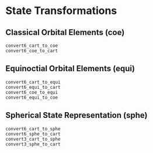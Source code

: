 # State Transformations

## Classical Orbital Elements (coe)

```@docs 
convert6_cart_to_coe
convert6_coe_to_cart
```

## Equinoctial Orbital Elements (equi)
 
```@docs 
convert6_cart_to_equi
convert6_equi_to_cart
convert6_coe_to_equi
convert6_equi_to_coe
```

## Spherical State Representation (sphe)

```@docs 
convert6_cart_to_sphe
convert6_sphe_to_cart
convert3_cart_to_sphe
convert3_sphe_to_cart
```